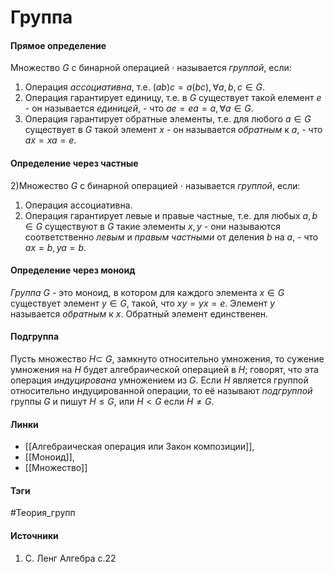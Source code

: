 # Группа
#### Прямое определение
Множество $G$ с бинарной операцией $\cdot$ называется *группой*, если:
1. Операция *ассоциативна*, т.е. $(ab)c=a(bc),\forall a,b,c\in G$.
2. Операция гарантирует единицу, т.е. в $G$ существует такой елемент $e$ - он называется *единицей*, - что $ae=ea=a,\forall a\in G$.
3. Операция гарантирует обратные элементы, т.е. для любого $a\in G$ существует в $G$ такой элемент $x$ - он называется *обратным* к $a$, - что $ax=xa=e$.

#### Определение через частные
2)Множество $G$ с бинарной операцией $\cdot$ называется *группой*, если:
1. Операция ассоциативна.
2. Операция гарантирует левые и правые частные, т.е. для любых $a,b\in G$ существуют в $G$ такие элементы $x,y$ - они называются соответственно *левым* и *правым частными* от деления $b$ на $a$, - что $ax=b,ya=b$.
#### Определение через моноид
*Группа* $G$ - это моноид, в котором для каждого элемента $x\in G$ существует элемент $y\in G$, такой, что $xy=yx=e$. Элемент $y$ называется *обратным* к $x$. Обратный элемент единственен.

#### Подгруппа
Пусть множество $H\subset\ G$, замкнуто относительно умножения, то сужение умножения на $H$ будет алгебраической операцией в $H$; говорят, что эта операция *индуцирована* умножением из $G$. Если $H$ является группой относительно индуцированной операции, то её называют *подгруппой* группы $G$ и пишут $H\leqslant G$, или $H<G$ если $H\neq G$.

#### Линки 
- [[Алгебраическая операция или Закон композиции]],
- [[Моноид]],
- [[Множество]]
#### Тэги 
 #Теория_групп 
#### Источники
1. С. Ленг Алгебра с.22